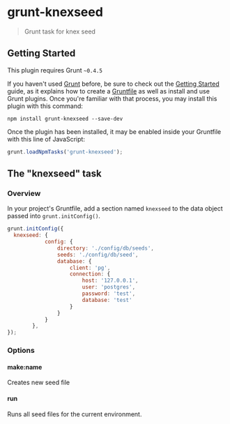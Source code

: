 # grunt-knexseed

> Grunt task for knex seed

## Getting Started
This plugin requires Grunt `~0.4.5`

If you haven't used [Grunt](http://gruntjs.com/) before, be sure to check out the [Getting Started](http://gruntjs.com/getting-started) guide, as it explains how to create a [Gruntfile](http://gruntjs.com/sample-gruntfile) as well as install and use Grunt plugins. Once you're familiar with that process, you may install this plugin with this command:

```shell
npm install grunt-knexseed --save-dev
```

Once the plugin has been installed, it may be enabled inside your Gruntfile with this line of JavaScript:

```js
grunt.loadNpmTasks('grunt-knexseed');
```

## The "knexseed" task

### Overview
In your project's Gruntfile, add a section named `knexseed` to the data object passed into `grunt.initConfig()`.

```js
grunt.initConfig({
  knexseed: {
            config: {
                directory: './config/db/seeds',
                seeds: './config/db/seed',
                database: {
                    client: 'pg',
                    connection: {
                        host: '127.0.0.1',
                        user: 'postgres',
                        password: 'test',
                        database: 'test'
                    }
                }
            }
        },
});
```

### Options

#### make:name

Creates new seed file

#### run

Runs all seed files for the current environment.
